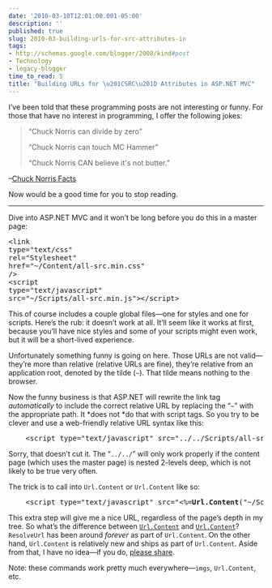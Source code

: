 ```yaml
---
date: '2010-03-10T12:01:00.001-05:00'
description: ''
published: true
slug: 2010-03-building-urls-for-src-attributes-in
tags:
- http://schemas.google.com/blogger/2008/kind#post
- Technology
- legacy-blogger
time_to_read: 5
title: "Building URLs for \u201CSRC\u201D Attributes in ASP.NET MVC"
---
```



I’ve been told that these programming posts are not interesting or funny. For those that have no interest in programming, I offer the following jokes: 
<blockquote> 

“Chuck Norris can divide by zero”   

“Chuck Norris can touch MC Hammer”  

“Chuck Norris CAN believe it's not butter.”
</blockquote>

–<a href="http://www.chucknorrisfacts.com/chuck-norris-top-50-facts">Chuck Norris Facts</a> 

Now would be a good time for you to stop reading. 

   <hr />

Dive into ASP.NET MVC and it won’t be long before you do this in a master page:  <pre class="csharpcode">    <span class="kwrd">&lt;</span><span class="html">link</span> <span class="attr">type</span><span class="kwrd">=&quot;text/css&quot;</span> <span class="attr">rel</span><span class="kwrd">=&quot;Stylesheet&quot;</span> <span class="attr">href</span><span class="kwrd">=&quot;~/Content/all-src.min.css&quot;</span> <span class="kwrd">/&gt;</span>
    <span class="kwrd">&lt;</span><span class="html">script</span> <span class="attr">type</span><span class="kwrd">=&quot;text/javascript&quot;</span> <span class="attr">src</span><span class="kwrd">=&quot;~/Scripts/all-src.min.js&quot;</span><span class="kwrd">&gt;&lt;/</span><span class="html">script</span><span class="kwrd">&gt;</span></pre>


This of course includes a couple global files—one for styles and one for scripts. Here’s the rub: it doesn’t work at all. It’ll seem like it works at first, because you’ll have nice styles and some of your scripts might even work, but it will be a short-lived experience.


Unfortunately something funny is going on here. Those URLs are not valid—they’re more than relative (relative URLs are fine), they’re relative from an application root, denoted by the tilde (<code>~</code>). That tilde means nothing to the browser. 


Now the funny business is that ASP.NET will rewrite the link tag *automatically* to include the correct relative URL by replacing the “<code>~</code>” with the appropriate path. It *does not *do that with script tags. So you try to be clever and use a web-friendly relative URL syntax like this:

<pre class="csharpcode">    <span class="kwrd">&lt;</span><span class="html">script</span> <span class="attr">type</span><span class="kwrd">=&quot;text/javascript&quot;</span> <span class="attr">src</span><span class="kwrd">=&quot;../../Scripts/all-src.min.js&quot;</span><span class="kwrd">&gt;&lt;/</span><span class="html">script</span><span class="kwrd">&gt;</span></pre>


Sorry, that doesn’t cut it. The “<code>../../</code>” will only work properly if the content page (which uses the master page) is nested 2-levels deep, which is not likely to be true very often.


The trick is to call into <code>Url.Content</code> or <code>Url.Content</code> like so:

<pre class="csharpcode">    <span class="kwrd">&lt;</span><span class="html">script</span> <span class="attr">type</span><span class="kwrd">=&quot;text/javascript&quot;</span> <span class="attr">src</span><span class="kwrd">=&quot;&lt;%=<strong>Url.Content</strong>(&quot;</span>~/<span class="attr">Scripts</span>/<span class="attr">all-src</span>.<span class="attr">min</span>.<span class="attr">js</span><span class="kwrd">&quot;)%&gt;&quot;</span><span class="kwrd">&gt;&lt;/</span><span class="html">script</span><span class="kwrd">&gt;</span></pre>


This extra step will give me a nice URL, regardless of the page’s depth in my tree. So what’s the difference between <a href="http://aspnet.codeplex.com/sourcecontrol/network/Show?projectName=aspnet&amp;changeSetId=23011#266520"><code>Url.Content</code></a> and <a href="http://msdn.microsoft.com/en-us/library/system.web.ui.control.resolveurl.aspx"><code>Url.Content</code></a>? <code>ResolveUrl</code> has been around *forever* as part of <code>Url.Content</code>. On the other hand, <code>Url.Content</code> is relatively new and ships as part of <code>Url.Content</code>. Aside from that, I have no idea—if you do, <a href="http://stackoverflow.com/questions/2418050">please share</a>.


Note: these commands work pretty much everywhere—<code>imgs</code>, <code>Url.Content</code>, etc.